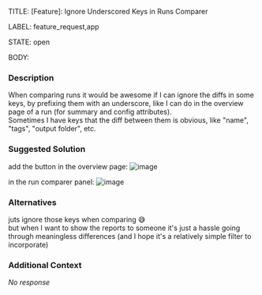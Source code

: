 TITLE:
[Feature]: Ignore Underscored Keys in Runs Comparer

LABEL:
feature_request,app

STATE:
open

BODY:
### Description

When comparing runs it would be awesome if I can ignore the diffs in some keys, by prefixing them with an underscore, like I can do in the overview page of a run (for summary and config attributes).  
Sometimes I have keys that the diff between them is obvious, like "name", "tags", "output folder", etc.


### Suggested Solution

add the button in the overview page:
![image](https://user-images.githubusercontent.com/53814901/182550850-3992cb66-31ce-4fa7-a9f6-a5c250867147.png)

in the run comparer panel:
![image](https://user-images.githubusercontent.com/53814901/182551024-74cf4aa2-79a3-4de6-8b62-5b36e9a54f64.png)


### Alternatives

juts ignore those keys when comparing :sweat_smile:   
but when I want to show the reports to someone it's just a hassle going through meaningless differences (and I hope it's a relatively simple filter to incorporate)


### Additional Context

_No response_

